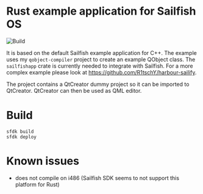 # Rust example application for Sailfish OS

![Build](https://github.com/R1tschY/harbour-rust-example/workflows/Build/badge.svg)

It is based on the default Sailfish example application for C++. The example uses my `qobject-compiler` project to create an example QObject class. The `sailfishapp` crate is currently needed to integrate with Sailfish. For a more complex example please look at https://github.com/R1tschY/harbour-sailify.

The project contains a QtCreator dummy project so it can be imported to QtCreator. QtCreator can then be used as QML editor.

# Build

    sfdk build
    sfdk deploy


# Known issues

* does not compile on i486 (Sailfish SDK seems to not support this platform for Rust)
